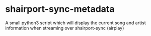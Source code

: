 # shairport-sync-metadata
A small python3 script which will display the current song and artist information when streaming over shairport-sync (airplay)
